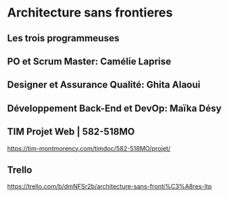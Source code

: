# Architecture sans frontieres
## Les trois programmeuses
## PO et Scrum Master: Camélie Laprise
## Designer et Assurance Qualité: Ghita Alaoui
## Développement Back-End et DevOp: Maïka Désy

## TIM Projet Web | 582-518MO
https://tim-montmorency.com/timdoc/582-518MO/projet/

## Trello
https://trello.com/b/dmNFSr2b/architecture-sans-fronti%C3%A8res-ltp
